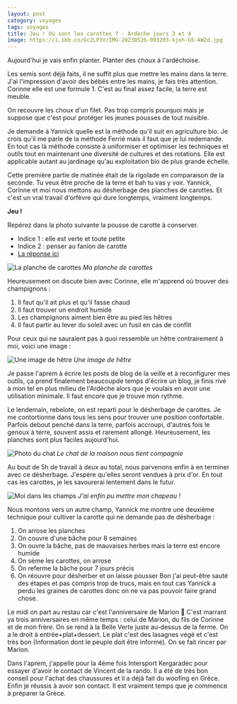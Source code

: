 ```yaml
---
layout: post 
category: voyages
tags: voyages
title: Jeu ! Où sont les carottes ? - Ardèche jours 3 et 4
image: https://i.ibb.co/Gc2LP3V/IMG-20230526-093203-kjoh-G5-AW2d.jpg
---
```


Aujourd'hui je vais enfin planter. Planter des choux à l'ardéchoise.

<!--more-->
Les semis sont déjà faits, il ne suffit plus que mettre les mains dans la terre. J'ai l'impression d'avoir des bébés entre les mains, je fais très attention. Corinne elle est une formule 1. 
C'est au final assez facile, la terre est meuble. 

On recouvre les choux d'un filet. Pas trop compris pourquoi mais je suppose que c'est pour protéger les jeunes pousses de tout nuisible. 

Je demande à Yannick quelle est la méthode qu'il suit en agriculture bio. Je crois qu'il me parle de la méthode Ferrié mais il faut que je lui redemande. En tout cas là méthode consiste à uniformiser et optimiser les techniques et outils tout en maintenant une diversité de cultures et des rotations. Elle est applicable autant au jardinage qu'au exploitation bio de plus grande échelle. 

Cette première partie de matinée était de la rigolade en comparaison de la seconde. Tu veux être proche de la terre et bah tu vas y voir. Yannick, Corinne et moi nous mettons au désherbage des planches de carottes. Et c'est un vrai travail d'orfèvre qui dure longtemps, vraiment longtemps. 

**Jeu !**

Repérez dans la photo suivante la pousse de carotte à conserver. 
- Indice 1 : elle est verte et toute petite
- Indice 2 : penser au fanion de carotte
- [La réponse ici](https://i.ibb.co/gzXXMCR/IMG-20230526-101658-DMS6k-ZP08-D-Njvmvzu89l.jpg)

![La planche de carottes](https://i.ibb.co/vsTD8ws/IMG-20230526-101658-DMS6k-ZP08-D.jpg)
_Ma planche de carottes_

Heureusement on discute bien avec Corinne, elle m'apprend où trouver des champignons : 
1. Il faut qu'il ait plus et qu'il fasse chaud
2. Il faut trouver un endroit humide
3. Les champignons aiment bien être au pied les hêtres 
4. Il faut partir au lever du soleil avec un fusil en cas de conflit

Pour ceux qui ne sauraient pas à quoi ressemble un hêtre contrairement à moi, voici une image :

![Une image de hêtre](https://upload.wikimedia.org/wikipedia/commons/thumb/e/e4/Fagus-sylvatica-cansiglio-forest-italy.jpg/450px-Fagus-sylvatica-cansiglio-forest-italy.jpg)
_Une image de hêtre_
 
Je passe l'aprem à écrire les posts de blog de la veille et à reconfigurer mes outils, ça prend finalement beaucoupde temps d'écrire un blog, je finis rivé à mon tel en plus milieu de l'Ardèche alors que je voulais en avoir une utilisation minimale. Il faut encore que je trouve mon rythme. 

Le lendemain, rebelote, on est reparti pour le désherbage de carottes. Je me contortionne dans tous les sens pour trouver une position confortable. Parfois debout penché dans la terre, parfois accroupi, d'autres fois le genoux à terre, souvent assis et rarement allongé. 
Heureusement, les planches sont plus faciles aujourd'hui. 

![Photo du chat](https://i.ibb.co/Gc2LP3V/IMG-20230526-093203-kjoh-G5-AW2d.jpg)
_Le chat de la maison nous tient compagnie_

Au bout de 5h de travail à deux au total, nous parvenons enfin à en terminer avec ce désherbage. J'espère qu'elles seront vendues à prix d'or. En tout cas les carottes, je les savourerai lentement dans le futur. 

![Moi dans les champs](https://i.ibb.co/ZS4c5WB/IMG-20230526-111833-Vc8hb-Rn-Y1r.jpg)
_J'ai enfin pu mettre mon chapeau !_

Nous montons vers un autre champ, Yannick me montre une deuxième technique pour cultiver la carotte qui ne demande pas de désherbage :
1. On arrose les planches 
2. On couvre d'une bâche pour 8 semaines
3. On ouvre la bâche, pas de mauvaises herbes mais la terre est encore humide
4. On sème les carottes, on arrose
5. On referme la bâche pour 7 jours précis 
6. On réouvre pour désherber et on laisse pousser
Bon j'ai peut-être sauté des étapes et pas compris trop de trucs, mais en tout cas Yannick a perdu les graines de carottes donc on ne va pas pouvoir faire grand chose. 

Le midi on part au restau car c'est l'anniversaire de Marion 🎂 C'est marrant ya trois anniversaires en même temps : celui de Marion, du fils de Corinne et de mon frère. 
On se rend à la Belle Verte juste au-dessus de la ferme. On a le droit à entrée+plat+dessert. Le plat c'est des lasagnes végé et c'est très bon (Information dont le peuple doit être informé). On se fait rincer par Marion. 

Dans l'aprem, j'appelle pour la 4ème fois Intersport Kergaradec pour essayer d'avoir le contact de Vincent de la rando. Il a été de très bon conseil pour l'achat des chaussures et il a déjà fait du woofing en Grèce. Enfin je réussis à avoir son contact. Il est vraiment temps que je commence à préparer la Grèce. 
